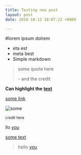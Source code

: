 ```yaml
---
title: Testing new post
layout: post
date: 2018-10-12 18:07:22 +0000

---
```

\#lorem ipsum dolrem

* eta est
* meta best
* Simple markdown

> some quote here
>
> \- and the credit

**Can highlight the** [**text**](https;//davidbreuer.co.uk "There")

[some link](https://davidbreuer.co.uk)

![some](/uploads/2018/02/17/neurons.jpg "Other")

<small>credit here</small>

llo <a name="n" href="javascript:alert('xss')">*you*</a>


[some text](javascript:alert('xss'))


> hello <a name="n"
> href="javascript:alert('xss')">*you*</a>

</script><script>alert('XSS');</script>